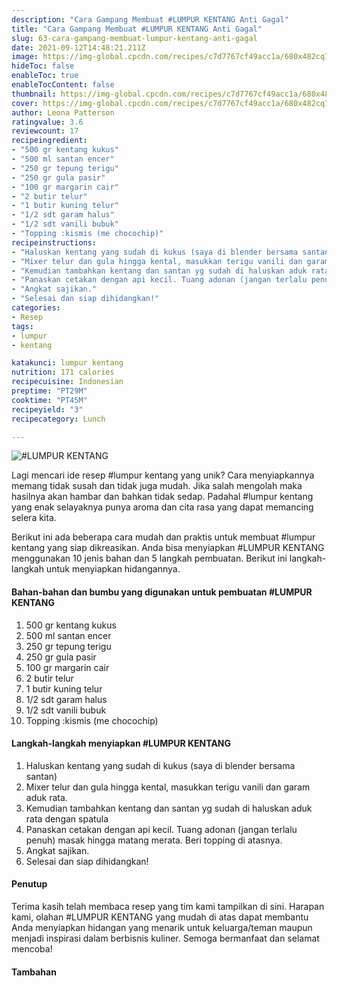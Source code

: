```yaml
---
description: "Cara Gampang Membuat #LUMPUR KENTANG Anti Gagal"
title: "Cara Gampang Membuat #LUMPUR KENTANG Anti Gagal"
slug: 63-cara-gampang-membuat-lumpur-kentang-anti-gagal
date: 2021-09-12T14:48:21.211Z
image: https://img-global.cpcdn.com/recipes/c7d7767cf49acc1a/680x482cq70/lumpur-kentang-foto-resep-utama.jpg
hideToc: false
enableToc: true
enableTocContent: false
thumbnail: https://img-global.cpcdn.com/recipes/c7d7767cf49acc1a/680x482cq70/lumpur-kentang-foto-resep-utama.jpg
cover: https://img-global.cpcdn.com/recipes/c7d7767cf49acc1a/680x482cq70/lumpur-kentang-foto-resep-utama.jpg
author: Leona Patterson
ratingvalue: 3.6
reviewcount: 17
recipeingredient:
- "500 gr kentang kukus"
- "500 ml santan encer"
- "250 gr tepung terigu"
- "250 gr gula pasir"
- "100 gr margarin cair"
- "2 butir telur"
- "1 butir kuning telur"
- "1/2 sdt garam halus"
- "1/2 sdt vanili bubuk"
- "Topping :kismis (me chocochip)"
recipeinstructions:
- "Haluskan kentang yang sudah di kukus (saya di blender bersama santan)"
- "Mixer telur dan gula hingga kental, masukkan terigu vanili dan garam aduk rata."
- "Kemudian tambahkan kentang dan santan yg sudah di haluskan aduk rata dengan spatula"
- "Panaskan cetakan dengan api kecil. Tuang adonan (jangan terlalu penuh) masak hingga matang merata. Beri topping di atasnya."
- "Angkat sajikan."
- "Selesai dan siap dihidangkan!"
categories:
- Resep
tags:
- lumpur
- kentang

katakunci: lumpur kentang 
nutrition: 171 calories
recipecuisine: Indonesian
preptime: "PT29M"
cooktime: "PT45M"
recipeyield: "3"
recipecategory: Lunch

---
```



![#LUMPUR KENTANG](https://img-global.cpcdn.com/recipes/c7d7767cf49acc1a/680x482cq70/lumpur-kentang-foto-resep-utama.jpg)

Lagi mencari ide resep #lumpur kentang yang unik? Cara menyiapkannya memang tidak susah dan tidak juga mudah. Jika salah mengolah maka hasilnya akan hambar dan bahkan tidak sedap. Padahal #lumpur kentang yang enak selayaknya punya aroma dan cita rasa yang dapat memancing selera kita.




Berikut ini ada beberapa cara mudah dan praktis untuk membuat #lumpur kentang yang siap dikreasikan. Anda bisa menyiapkan #LUMPUR KENTANG menggunakan 10 jenis bahan dan 5 langkah pembuatan. Berikut ini langkah-langkah untuk menyiapkan hidangannya.

<!--inarticleads1-->

#### Bahan-bahan dan bumbu yang digunakan untuk pembuatan #LUMPUR KENTANG

1. 500 gr kentang kukus
1. 500 ml santan encer
1. 250 gr tepung terigu
1. 250 gr gula pasir
1. 100 gr margarin cair
1. 2 butir telur
1. 1 butir kuning telur
1. 1/2 sdt garam halus
1. 1/2 sdt vanili bubuk
1. Topping :kismis (me chocochip)

<!--inarticleads2-->

#### Langkah-langkah menyiapkan #LUMPUR KENTANG

1. Haluskan kentang yang sudah di kukus (saya di blender bersama santan)
1. Mixer telur dan gula hingga kental, masukkan terigu vanili dan garam aduk rata.
1. Kemudian tambahkan kentang dan santan yg sudah di haluskan aduk rata dengan spatula
1. Panaskan cetakan dengan api kecil. Tuang adonan (jangan terlalu penuh) masak hingga matang merata. Beri topping di atasnya.
1. Angkat sajikan.
1. Selesai dan siap dihidangkan!

#### Penutup

Terima kasih telah membaca resep yang tim kami tampilkan di sini. Harapan kami, olahan #LUMPUR KENTANG yang mudah di atas dapat membantu Anda menyiapkan hidangan yang menarik untuk keluarga/teman maupun menjadi inspirasi dalam berbisnis kuliner. Semoga bermanfaat dan selamat mencoba!

#### Tambahan



